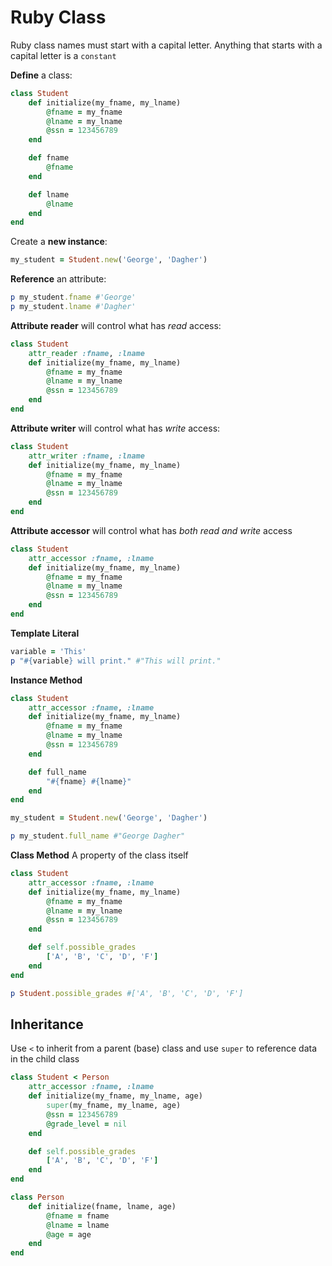 # Ruby Class 

Ruby class names must start with a capital letter.
Anything that starts with a capital letter is a `constant`

**Define** a class:
```ruby
class Student
	def initialize(my_fname, my_lname)
		@fname = my_fname
		@lname = my_lname
		@ssn = 123456789
	end

	def fname
		@fname
	end

	def lname
		@lname
	end
end
```

Create a **new instance**:
```ruby
my_student = Student.new('George', 'Dagher')
```

**Reference** an attribute:
```ruby
p my_student.fname #'George'
p my_student.lname #'Dagher'
```

**Attribute reader** will control what has *read* access:
```ruby
class Student
	attr_reader :fname, :lname
	def initialize(my_fname, my_lname)
		@fname = my_fname
		@lname = my_lname
		@ssn = 123456789
	end
end
```

**Attribute writer** will control what has *write* access:
```ruby
class Student
	attr_writer :fname, :lname
	def initialize(my_fname, my_lname)
		@fname = my_fname
		@lname = my_lname
		@ssn = 123456789
	end
end
```

**Attribute accessor** will control what has *both read and write* access
```ruby
class Student
	attr_accessor :fname, :lname
	def initialize(my_fname, my_lname)
		@fname = my_fname
		@lname = my_lname
		@ssn = 123456789
	end
end
```

**Template Literal**
```ruby
variable = 'This'
p "#{variable} will print." #"This will print."
```

**Instance Method**
```ruby
class Student
	attr_accessor :fname, :lname
	def initialize(my_fname, my_lname)
		@fname = my_fname
		@lname = my_lname
		@ssn = 123456789
	end

	def full_name
		"#{fname} #{lname}"
	end
end

my_student = Student.new('George', 'Dagher')

p my_student.full_name #"George Dagher"
```

**Class Method**
A property of the class itself
```ruby
class Student
	attr_accessor :fname, :lname
	def initialize(my_fname, my_lname)
		@fname = my_fname
		@lname = my_lname
		@ssn = 123456789
	end

	def self.possible_grades
		['A', 'B', 'C', 'D', 'F']
	end
end

p Student.possible_grades #['A', 'B', 'C', 'D', 'F']
```

## Inheritance

Use `<` to inherit from a parent (base) class and use `super` to reference data in the child class
```ruby
class Student < Person
	attr_accessor :fname, :lname
	def initialize(my_fname, my_lname, age)
		super(my_fname, my_lname, age)
		@ssn = 123456789
		@grade_level = nil
	end

	def self.possible_grades
		['A', 'B', 'C', 'D', 'F']
	end
end

class Person
	def initialize(fname, lname, age)
		@fname = fname
		@lname = lname
		@age = age
	end
end




```
